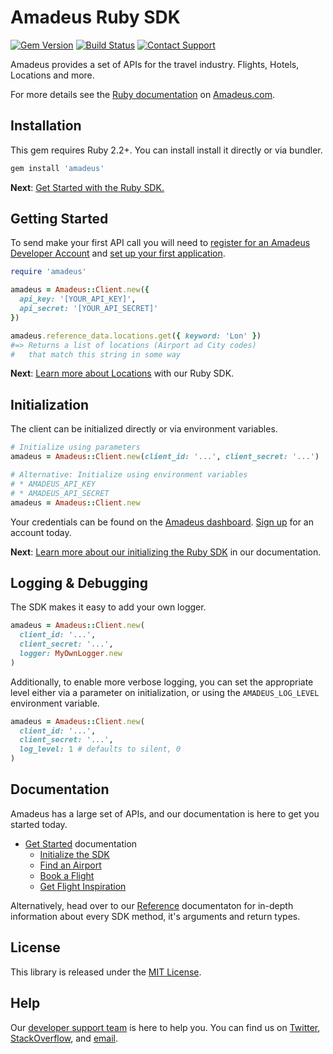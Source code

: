 # Amadeus Ruby SDK

[![Gem Version](https://badge.fury.io/rb/amadeus.svg)](https://badge.fury.io/rb/amadeus)
[![Build Status](http://img.shields.io/travis/twilio/twilio-ruby.svg)][travis]
[![Contact Support](https://img.shields.io/badge/contact-support-blue.svg)][support]

Amadeus provides a set of APIs for the travel industry. Flights, Hotels, Locations and more.

For more details see the [Ruby documentation](https://developer.amadeus.com/docs/ruby) on [Amadeus.com](https://developer.amadeus.com).

## Installation

This gem requires Ruby 2.2+. You can install install it directly or via bundler.

```ruby
gem install 'amadeus'
```

__Next__: [Get Started with the Ruby SDK.](https://developer.amadeus.com/docs/ruby/get_started/initialize)

## Getting Started

To send make your first API call you will need to [register for an Amadeus Developer Account](https://developer.amadeus.com/register) and [set up your first application](https://dashboard.developer.amadeus.com/applications).

```ruby
require 'amadeus'

amadeus = Amadeus::Client.new({
  api_key: '[YOUR_API_KEY]',
  api_secret: '[YOUR_API_SECRET]'
})

amadeus.reference_data.locations.get({ keyword: 'Lon' })
#=> Returns a list of locations (Airport ad City codes)
#   that match this string in some way
```

__Next__: [Learn more about Locations](https://developer.amadeus.com/docs/ruby/get_started/locations) with our Ruby SDK.

## Initialization

The client can be initialized directly or via environment variables.

```ruby
# Initialize using parameters
amadeus = Amadeus::Client.new(client_id: '...', client_secret: '...')

# Alternative: Initialize using environment variables
# * AMADEUS_API_KEY
# * AMADEUS_API_SECRET
amadeus = Amadeus::Client.new
```

Your credentials can be found on the [Amadeus dashboard](https://dashboard.developer.amadeus.com/api_keys). [Sign up](https://developer.amadeus.com/register) for an account today.

__Next__: [Learn more about our initializing the Ruby SDK](https://developer.amadeus.com/docs/ruby/get_started_initialize) in our documentation.

## Logging & Debugging

The SDK makes it easy to add your own logger.

```ruby
amadeus = Amadeus::Client.new(
  client_id: '...',
  client_secret: '...',
  logger: MyOwnLogger.new
)
```

Additionally, to enable more verbose logging, you can set the appropriate level either via a parameter on initialization, or using the `AMADEUS_LOG_LEVEL` environment variable.

```ruby
amadeus = Amadeus::Client.new(
  client_id: '...',
  client_secret: '...',
  log_level: 1 # defaults to silent, 0
)
```

## Documentation

Amadeus has a large set of APIs, and our documentation is here to get you started today.

* [Get Started](https://developer.amadeus.com/docs/ruby/get_started) documentation
  * [Initialize the SDK](https://developer.amadeus.com/docs/ruby/get_started/initialize)
  * [Find an Airport](https://developer.amadeus.com/docs/ruby/get_started/find_an_airport)
  * [Book a Flight](https://developer.amadeus.com/docs/ruby/get_started/book_a_flight)
  * [Get Flight Inspiration](https://developer.amadeus.com/docs/ruby/get_started/get_flight_inspiration)

Alternatively, head over to our [Reference](https://developer.amadeus.com/docs/ruby/reference) documentaton for in-depth information about every SDK method, it's arguments and return types.

## License

This library is released under the [MIT License](LICENSE).

## Help

Our [developer support team](https://developer.amadeus.com/developers) is here to help you. You can find us on [Twitter](#), [StackOverflow](#), and [email](#).

[gem]: https://rubygems.org/gems/twilio-ruby
[travis]: http://travis-ci.org/twilio/twilio-ruby
[support]: http://developer.amadeus.com/support
